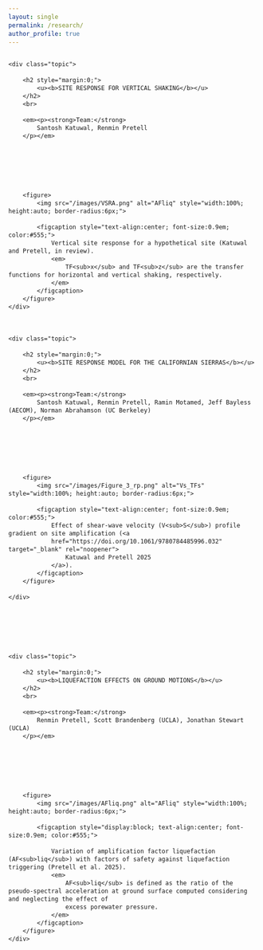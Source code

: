 ```yaml
---
layout: single
permalink: /research/
author_profile: true
---
```


<!-- Optional: light styling for tidy layout -->

<style>

	.research-grid {
		display: grid;
		gap: 75px;
		}

	.topic {
		border: none;
		padding: 0;
		background: none;
		}

	.topic h2 {
		margin: 0 0 .3rem 0; 
		}

	.topic .subtitle { 
		margin: 0 0 .8rem 0; 
		font-style: italic; 
		color: #555; 
		}

	.topic p { 
		margin: 0 0 1rem 0; 
		line-height: 1.6; 
		}

	.topic figure { 
		margin: .5rem 0 0 0; 
		}

	.topic figcaption { 
		font-size: .9em; 
		color: #555; 
		margin-top: .35rem; 
		text-align: center; 
		}

	figure {
		margin: 1rem auto; 
		max-width: 750px; 
		text-align: center; 
	}
	
	figure img {
		width: 100%; 
		height: auto; 
	}

</style>


<div class="research-grid">


	<div class="topic">
	  
		<h2 style="margin:0;">
			<u><b>SITE RESPONSE FOR VERTICAL SHAKING</b></u>
		</h2>
		<br>

		<em><p><strong>Team:</strong>
			Santosh Katuwal, Renmin Pretell
		</p></em>

<!--
		**Description.** We quantify how spatial variability of soils drives
		system-level risk in tailings storage facilities, linking material
		heterogeneity to failure modes and resilience planning.
-->

		<figure>
			<img src="/images/VSRA.png" alt="AFliq" style="width:100%; height:auto; border-radius:6px;">
			
			<figcaption style="text-align:center; font-size:0.9em; color:#555;">
				Vertical site response for a hypothetical site (Katuwal and Pretell, in review).
				<em>
					TF<sub>x</sub> and TF<sub>z</sub> are the transfer functions for horizontal and vertical shaking, respectively. 
				</em>
			</figcaption>
		</figure>
	</div>



	<div class="topic">
	  
	  	<h2 style="margin:0;"> 
			<u><b>SITE RESPONSE MODEL FOR THE CALIFORNIAN SIERRAS</b></u>
		</h2>
		<br>

		<em><p><strong>Team:</strong>
			Santosh Katuwal, Renmin Pretell, Ramin Motamed, Jeff Bayless (AECOM), Norman Abrahamson (UC Berkeley)
		</p></em>

<!--
		**Description.** We quantify how spatial variability of soils drives
		system-level risk in tailings storage facilities, linking material
		heterogeneity to failure modes and resilience planning.
-->

		<figure>
			<img src="/images/Figure_3_rp.png" alt="Vs_TFs" style="width:100%; height:auto; border-radius:6px;">
			
			<figcaption style="text-align:center; font-size:0.9em; color:#555;">
				Effect of shear-wave velocity (V<sub>S</sub>) profile gradient on site amplification (<a
				href="https://doi.org/10.1061/9780784485996.032" target="_blank" rel="noopener">
					Katuwal and Pretell 2025
				</a>).
			</figcaption>
		</figure>

	</div>


<!--
	<div class="topic">
	  
		<h1 style="margin:0;">
			Turnagain Heights case history
		</h1>
		<br>

		<em><p><strong>Team:</strong>
		Cesar Sanchez, Robb Moss, Renmin Pretell
		</p></em>

		**Description.** We quantify how spatial variability of soils drives
		system-level risk in tailings storage facilities, linking material
		heterogeneity to failure modes and resilience planning.

		<figure>
			<img src="/images/research_gmm_01.jpg" alt="Kriging-based ground motion map" style="width:100%; height:auto; border-radius:6px;">
			
			<figcaption><em>Interpolated PGA map from sparse stations (M<sub>w</sub> 6.5 scenario).</em></figcaption>
	  </figure>
	</div>
-->


	<div class="topic">

		<h2 style="margin:0;"> 
			<u><b>LIQUEFACTION EFFECTS ON GROUND MOTIONS</b></u>
		</h2>
		<br>

		<em><p><strong>Team:</strong>
			Renmin Pretell, Scott Brandenberg (UCLA), Jonathan Stewart (UCLA)
		</p></em>

<!--
		**Description.** We quantify how spatial variability of soils drives
		system-level risk in tailings storage facilities, linking material
		heterogeneity to failure modes and resilience planning.
-->

		<figure>
			<img src="/images/AFliq.png" alt="AFliq" style="width:100%; height:auto; border-radius:6px;">
			
			<figcaption style="display:block; text-align:center; font-size:0.9em; color:#555;">
			
				Variation of amplification factor liquefaction (AF<sub>liq</sub>) with factors of safety against liquefaction triggering (Pretell et al. 2025). 
				<em>
					AF<sub>liq</sub> is defined as the ratio of the pseudo-spectral acceleration at ground surface computed considering and neglecting the effect of 
					excess porewater pressure. 
				</em>
			</figcaption>
		</figure>
	</div>

</div>
